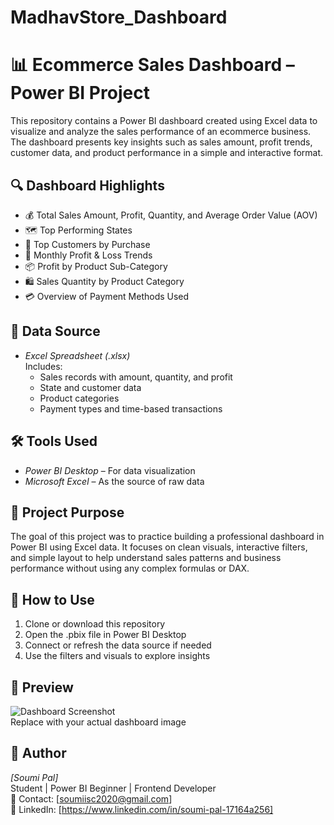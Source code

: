 # MadhavStore_Dashboard
# 📊 Ecommerce Sales Dashboard – Power BI Project

This repository contains a Power BI dashboard created using Excel data to visualize and analyze the sales performance of an ecommerce business. The dashboard presents key insights such as sales amount, profit trends, customer data, and product performance in a simple and interactive format.

## 🔍 Dashboard Highlights

- 💰 Total Sales Amount, Profit, Quantity, and Average Order Value (AOV)
- 🗺️ Top Performing States
- 👥 Top Customers by Purchase
- 📆 Monthly Profit & Loss Trends
- 📦 Profit by Product Sub-Category
- 🛍️ Sales Quantity by Product Category
- 💳 Overview of Payment Methods Used

## 📁 Data Source

- *Excel Spreadsheet (.xlsx)*  
  Includes:
  - Sales records with amount, quantity, and profit  
  - State and customer data  
  - Product categories  
  - Payment types and time-based transactions  

## 🛠 Tools Used

- *Power BI Desktop* – For data visualization  
- *Microsoft Excel* – As the source of raw data  

## 🎯 Project Purpose

The goal of this project was to practice building a professional dashboard in Power BI using Excel data. It focuses on clean visuals, interactive filters, and simple layout to help understand sales patterns and business performance without using any complex formulas or DAX.

## 🚀 How to Use

1. Clone or download this repository  
2. Open the .pbix file in Power BI Desktop  
3. Connect or refresh the data source if needed  
4. Use the filters and visuals to explore insights  

## 📸 Preview

![Dashboard Screenshot](your-screenshot.png)  
Replace with your actual dashboard image


## 👤 Author

*[Soumi Pal]*  
Student | Power BI Beginner | Frontend Developer  
📧 Contact: [soumiisc2020@gmail.com]  
🔗 LinkedIn: [https://www.linkedin.com/in/soumi-pal-17164a256]
